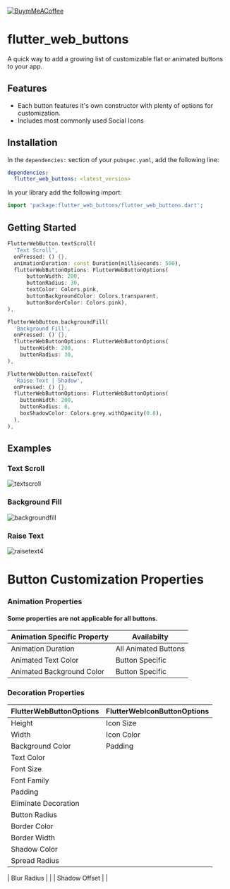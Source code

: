 <!-- 
This README describes the package. If you publish this package to pub.dev,
this README's contents appear on the landing page for your package.

For information about how to write a good package README, see the guide for
[writing package pages](https://dart.dev/guides/libraries/writing-package-pages). 

For general information about developing packages, see the Dart guide for
[creating packages](https://dart.dev/guides/libraries/create-library-packages)
and the Flutter guide for
[developing packages and plugins](https://flutter.dev/developing-packages). 
-->
[![BuymMeACoffee][buy_me_a_coffee_badge]][buymeacoffee]
# flutter_web_buttons

A quick way to add a growing list of customizable flat or animated buttons to your app.

## Features

* Each button features it's own constructor with plenty of options for customization.
* Includes most commonly used Social Icons

## Installation

In the `dependencies:` section of your `pubspec.yaml`, add the following line:

```yaml
dependencies:
  flutter_web_buttons: <latest_version>
```

In your library add the following import:

```dart
import 'package:flutter_web_buttons/flutter_web_buttons.dart';
```

## Getting Started

```dart
FlutterWebButton.textScroll(
  'Text Scroll',
  onPressed: () {},
  animationDuration: const Duration(milliseconds: 500),
  flutterWebButtonOptions: FlutterWebButtonOptions(
      buttonWidth: 200,
      buttonRadius: 30,
      textColor: Colors.pink,
      buttonBackgroundColor: Colors.transparent,
      buttonBorderColor: Colors.pink),
),

```

```dart
FlutterWebButton.backgroundFill(
  'Background Fill',
  onPressed: () {},
  flutterWebButtonOptions: FlutterWebButtonOptions(
    buttonWidth: 200,
    buttonRadius: 30,
),

```

```dart
FlutterWebButton.raiseText(
  'Raise Text | Shadow',
  onPressed: () {},
  flutterWebButtonOptions: FlutterWebButtonOptions(
    buttonWidth: 200,
    buttonRadius: 8,
    boxShadowColor: Colors.grey.withOpacity(0.8),
  ),
),

```
## Examples


### Text Scroll

![textscroll][textscroll]

### Background Fill

![backgroundfill][backgroundfill]

### Raise Text

![raisetext4][raisetext4]

# Button Customization Properties

### Animation Properties

#### Some properties are not applicable for all buttons.

| Animation Specific Property | Availabilty |
| --- | -- |
| Animation Duration | All Animated Buttons |
| Animated Text Color | Button Specific |
| Animated Background Color | Button Specific |


### Decoration Properties

| FlutterWebButtonOptions | FlutterWebIconButtonOptions |
| --- | --- |
| Height | Icon Size |
| Width | Icon Color |
| Background Color | Padding |
| Text Color |  |
| Font Size |  |
| Font Family |  |
| Padding |  |
| Eliminate Decoration |  |
| Button Radius |  |
| Border Color |  |
| Border Width |  |
| Shadow Color |  |
| Spread Radius |  |

| Blur Radius |  |
| Shadow Offset |  |


<!-- Links -->
[raisetext4]:https://user-images.githubusercontent.com/60490869/154080497-ced74f8d-7093-4352-9f56-2586fcfb8edc.gif
[backgroundfill]:https://user-images.githubusercontent.com/60490869/154086649-006e9772-d0e3-455f-9403-ffad0b41a658.gif
[textscroll]:https://user-images.githubusercontent.com/60490869/154091366-62667363-d1e3-4abe-a754-4aa5647beef6.gif
[buy_me_a_coffee_badge]: https://img.buymeacoffee.com/button-api/?text=Buy%20Me%20A%20Coffee&emoji=&slug=djcali570&button_colour=29b6f6&font_colour=000000&font_family=Cookie&outline_colour=000000&coffee_colour=FFDD00
[buymeacoffee]:https://www.buymeacoffee.com/djcali
